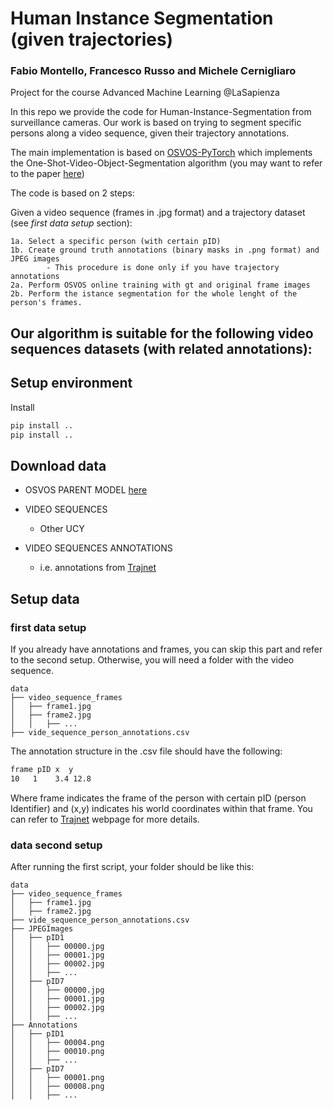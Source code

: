 # Human Instance Segmentation (given trajectories)

### Fabio Montello, Francesco Russo and Michele Cernigliaro

Project for the course Advanced Machine Learning @LaSapienza

In this repo we provide the code for Human-Instance-Segmentation from surveillance cameras.
Our work is based on trying to segment specific persons along a video sequence, given their trajectory annotations.

The main implementation is based on [OSVOS-PyTorch](https://github.com/kmaninis/OSVOS-PyTorch) which implements the One-Shot-Video-Object-Segmentation algorithm (you may want to refer to the paper [here](https://arxiv.org/abs/1611.05198))

The code is based on 2 steps:

Given a video sequence (frames in .jpg format) and a trajectory dataset (see *first data setup* section):

    1a. Select a specific person (with certain pID)
    1b. Create ground truth annotations (binary masks in .png format) and JPEG images
            - This procedure is done only if you have trajectory annotations
    2a. Perform OSVOS online training with gt and original frame images
    2b. Perform the istance segmentation for the whole lenght of the person's frames.
    

Our algorithm is suitable for the following video sequences datasets (with related annotations):
- 

## Setup environment

Install
``` bash
pip install ..
pip install ..

```

## Download data

- OSVOS PARENT MODEL [here]()
    
- VIDEO SEQUENCES
    - Other UCY
    
- VIDEO SEQUENCES ANNOTATIONS
    - i.e. annotations from [Trajnet](http://trajnet.stanford.edu/data.php?n=1)
    
    
## Setup data

### first data setup
If you already have annotations and frames, you can skip this part and refer to the second setup.
Otherwise, you will need a folder with the video sequence.

    data  
    ├── video_sequence_frames
    │   ├── frame1.jpg  
    │   ├── frame2.jpg
    │   │   ├── ...
    ├── vide_sequence_person_annotations.csv

The annotation structure in the .csv file should have the following:
``` bash
frame pID x  y
10   1    3.4 12.8
```

Where frame indicates the frame of the person with certain pID (person Identifier) and (x,y) indicates his world coordinates within that frame. You can refer to [Trajnet](http://trajnet.stanford.edu) webpage for more details.


### data second setup

After running the first script, your folder should be like this:

    data
    ├── video_sequence_frames
    │   ├── frame1.jpg  
    │   ├── frame2.jpg
    ├── vide_sequence_person_annotations.csv
    ├── JPEGImages
    │   ├── pID1  
    │   │   ├── 00000.jpg 
    │   │   ├── 00001.jpg
    │   │   ├── 00002.jpg
    │   │   ├── ...
    │   ├── pID7  
    │   │   ├── 00000.jpg
    │   │   ├── 00001.jpg 
    │   │   ├── 00002.jpg
    │   │   ├── ...
    ├── Annotations 
    │   ├── pID1  
    │   │   ├── 00004.png
    │   │   ├── 00010.png
    │   │   ├── ...
    │   ├── pID7  
    │   │   ├── 00001.png
    │   │   ├── 00008.png
    │   │   ├── ...
